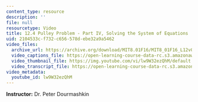 ```yaml
---
content_type: resource
description: ''
file: null
resourcetype: Video
title: 12.4 Pulley Problem - Part IV, Solving the System of Equations
uid: 2104533c-f732-c656-578d-ebe32a9a5462
video_files:
  archive_url: https://archive.org/download/MIT8.01F16/MIT8_01F16_L12v04_360p.mp4
  video_captions_file: https://open-learning-course-data-rc.s3.amazonaws.com/8-01sc-classical-mechanics-fall-2016/7c5c9b02b0fc54848cd1cef914d542b9_lw9W32ezQhM.vtt
  video_thumbnail_file: https://img.youtube.com/vi/lw9W32ezQhM/default.jpg
  video_transcript_file: https://open-learning-course-data-rc.s3.amazonaws.com/8-01sc-classical-mechanics-fall-2016/2da40e804b66611cac1c8a1750089b5f_lw9W32ezQhM.pdf
video_metadata:
  youtube_id: lw9W32ezQhM
---
```


**Instructor:** Dr. Peter Dourmashkin